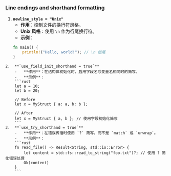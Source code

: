 ### Line endings and shorthand formatting
1. **`newline_style = "Unix"`**  
   - **作用**：控制文件的换行符风格。  
   - **Unix 风格**：使用 `\n` 作为行尾换行符。  
   - **示例**：
   ```rust
   fn main() {
       println!("Hello, world!"); // \n 结尾
   }
```
2.  **`use_field_init_shorthand = true`**
    -   **作用**：在结构体初始化时，启用字段名与变量名相同时的简写。
    -   **示例**：
    ```rust
    let a = 10;
    let b = 20;
    
    // Before
    let x = MyStruct { a: a, b: b };
    
    // After
    let x = MyStruct { a, b }; // 使用字段初始化简写
    ```
3.  **`use_try_shorthand = true`**
    -   **作用**：在错误传播时使用 `?` 简写，而不是 `match` 或 `unwrap`。
    -   **示例**：
    ```rust
    fn read_file() -> Result<String, std::io::Error> {
        let content = std::fs::read_to_string("foo.txt")?; // 使用 ? 简化错误处理
        Ok(content)
    }
    ```

